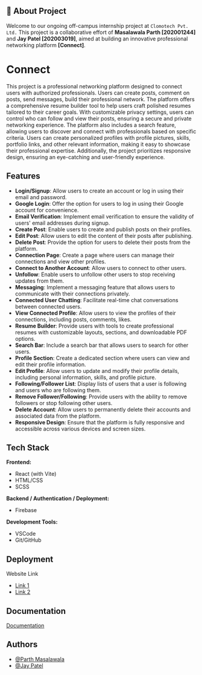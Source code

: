 
## 🚀 About Project
Welcome to our ongoing off-campus internship project at `Clomotech Pvt. Ltd.` This project is a collaborative effort of **Masalawala Parth [202001244]** and **Jay Patel [202003019]**, aimed at building an innovative professional networking platform **[Connect]**.

# Connect

This project is a professional networking platform designed to connect users with authorized professionals. Users can create posts, comment on posts, send messages, build their professional network. The platform offers a comprehensive resume builder tool to help users craft polished resumes tailored to their career goals. With customizable privacy settings, users can control who can follow and view their posts, ensuring a secure and private networking experience. The platform also includes a search feature, allowing users to discover and connect with professionals based on specific criteria. Users can create personalized profiles with profile pictures, skills, portfolio links, and other relevant information, making it easy to showcase their professional expertise. Additionally, the project prioritizes responsive design, ensuring an eye-catching and user-friendly experience.


## Features

- **Login/Signup**: Allow users to create an account or log in using their email and password.
- **Google Login**: Offer the option for users to log in using their Google account for convenience.
- **Email Verification**: Implement email verification to ensure the validity of users' email addresses during signup.
- **Create Post**: Enable users to create and publish posts on their profiles.
- **Edit Post**: Allow users to edit the content of their posts after publishing.
- **Delete Post**: Provide the option for users to delete their posts from the platform.
- **Connection Page**: Create a page where users can manage their connections and view other profiles.
- **Connect to Another Account**: Allow users to connect to other users.
- **Unfollow**: Enable users to unfollow other users to stop receiving updates from them.
- **Messaging**: Implement a messaging feature that allows users to communicate with their connections privately.
- **Connected User Chatting**: Facilitate real-time chat conversations between connected users.
- **View Connected Profile**: Allow users to view the profiles of their connections, including posts, comments, likes.
- **Resume Builder**: Provide users with tools to create professional resumes with customizable layouts, sections, and downloadable PDF options.
- **Search Bar**: Include a search bar that allows users to search for other users.
- **Profile Section**: Create a dedicated section where users can view and edit their profile information.
- **Edit Profile**: Allow users to update and modify their profile details, including personal information, skills, and profile picture.
- **Following/Follower List**: Display lists of users that a user is following and users who are following them.
- **Remove Follower/Following**: Provide users with the ability to remove followers or stop following other users.
- **Delete Account**: Allow users to permanently delete their accounts and associated data from the platform.
- **Responsive Design**: Ensure that the platform is fully responsive and accessible across various devices and screen sizes.

## Tech Stack
**Frontend:**
- React (with Vite)
- HTML/CSS
- SCSS

**Backend / Authentication / Deployment:**
- Firebase

**Development Tools:**

- VSCode
- Git/GitHub
## Deployment

Website Link
- [Link 1](https://connect-e4944.web.app/)
- [Link 2](https://connect-e4944.firebaseapp.com/)




## Documentation

[Documentation](https://link)


## Authors

- [@Parth Masalawala](https://www.github.com/Parthmasala)
- [@Jay Patel](https://www.github.com/Jay-Patel-0812)

